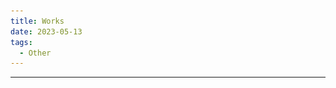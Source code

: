 ```yaml
---
title: Works
date: 2023-05-13
tags: 
  - Other
---
```


---
<template>
    <div class='works-block'>
        <a href="https://x.com/Renard_VRC/status/1703392065332367395?s=20"><h2>まるい街</h2></a>
        <p class='works-date'>2023/09/17</p>
        <blockquote class="twitter-tweet"><p lang="ja" dir="ltr"><a href="https://twitter.com/hashtag/VRChat_world%E7%B4%B9%E4%BB%8B?src=hash&amp;ref_src=twsrc%5Etfw">#VRChat_world紹介</a> <a href="https://twitter.com/hashtag/VRChat%E3%83%AF%E3%83%BC%E3%83%AB%E3%83%89%E7%B4%B9%E4%BB%8B?src=hash&amp;ref_src=twsrc%5Etfw">#VRChatワールド紹介</a><br>まるい街を作りました<br>ぜひ<a href="https://t.co/rda3T7Zb4X">https://t.co/rda3T7Zb4X</a> <a href="https://t.co/1bZrvBagXG">pic.twitter.com/1bZrvBagXG</a></p>&mdash; Renard_VRC (@Renard_VRC) <a href="https://twitter.com/Renard_VRC/status/1703392065332367395?ref_src=twsrc%5Etfw">September 17, 2023</a></blockquote> <script async src="https://platform.twitter.com/widgets.js" charset="utf-8"></script>
        <div class='works-discription'>
            <p>世界が歪むVRChatのワールド</p>
        </div>
    </div>
    <div class='works-block'>
        <a href="https://youtu.be/XsAXXQ0V9kk?si=dDmfkSCYVVsTD_1S"><h2>シェーダー解説 </h2></a>
        <p class='works-date'>2023/09/08</p>
        <iframe src="https://www.youtube.com/embed/XsAXXQ0V9kk?si=uKAzZzjmK_2HaKdN" title="YouTube video player" frameborder="0" allow="accelerometer; autoplay; clipboard-write; encrypted-media; gyroscope; picture-in-picture; web-share" allowfullscreen></iframe>
        <div class='works-discription'>
            <p>シェーダーの解説</p>
            シェーダーの解説動画を出しています<br>
        </div>
    </div>
    <div class='works-block'>
        <a href="https://youtu.be/P_dGCuVyJ6s"><h2>VJ at WIRETAP VOL. 2</h2></a>
        <p class='works-date'>2023/09/08</p>
        <iframe src="https://www.youtube.com/embed/P_dGCuVyJ6s?si=G11g32nOgXRBwlRW" title="YouTube video player" frameborder="0" allow="accelerometer; autoplay; clipboard-write; encrypted-media; gyroscope; picture-in-picture; web-share" allowfullscreen></iframe>
        <div class='works-discription'>
            <p>GLSLで行ったVJ</p>
            <a href="https://x.com/Pod_VRC/status/1696595884769939607?s=20">WIRETAP VOL. 2</a>にて行ったVJです<br>
            GLSLだけでなく、AI生成の画像や実写映像なども用いてみました<br>
            ソースコードは<a href="https://github.com/Forenard/VJ-at-WIRETAP-2023-09-08">こちらです</a>
        </div>
    </div>
    <div class='works-block'>
        <a href="https://youtu.be/oa_5EYnFlvw"><h2>LiveCoding VJ 2023-08-14</h2></a>
        <p class='works-date'>2023/08/14</p>
        <iframe src="https://www.youtube.com/embed/oa_5EYnFlvw" title="YouTube video player" frameborder="0" allow="accelerometer; autoplay; clipboard-write; encrypted-media; gyroscope; picture-in-picture; web-share" allowfullscreen></iframe>
        <div class='works-discription'>
            <p>GLSLで行ったLiveCoding</p>
            練習として、1時間のライブコーディングを配信しました。1:00:00あたりがお気に入りです。<br>
            ソースコードは<a href="https://github.com/Forenard/LiveCodingVJ/tree/main/2023-08-14">こちらです</a>
        </div>
    </div>
    <div class='works-block'>
        <a href="https://youtu.be/iVjLUrviE9I"><h2>VJ at lambda</h2></a>
        <p class='works-date'>2023/06/10</p>
        <iframe src="https://www.youtube.com/embed/iVjLUrviE9I" title="YouTube video player" frameborder="0" allow="accelerometer; autoplay; clipboard-write; encrypted-media; gyroscope; picture-in-picture; web-share" allowfullscreen></iframe>
        <div class='works-discription'>
            <p>GLSLで行ったVJ</p>
            <a href="https://twitter.com/ymgmcmc/status/1666401630651293696?s=20">lambda</a>にて行った初めてのVJです<br>
            10万文字のGLSLで書き、<a href="https://github.com/slerpyyy/sh4der-jockey">sh4der-jockey</a>でVJしました<br>
            ソースコードは<a href="https://github.com/Forenard/VJ-at-lambda-2023-06-10">こちらです</a>
        </div>
    </div>
    <div class='works-block'>
        <a href="https://renard-vrc.booth.pm/items/4755457"><h2>AvatarMotionRecorder</h2></a>
        <p class='works-date'>2023/05/07</p>
        <img src="./works/AvatarMotionRecorder.png"/>
        <div class='works-discription'>
            <p>VRChatのアバターの動きを記録/再生する</p>
            メッシュの頂点情報をテクスチャに保存/再構築する仕組みを考え、アバターの動きを完全に記録するギミックを作りました
        </div>
    </div>
    <div class='works-block'>
        <a href="https://www.youtube.com/watch?v=xTWGxKEn7jw"><h2>POOL</h2></a>
        <p class='works-date'>2023/04/29</p>
        <video src="./works/pool.mp4" poster="./works/pool.png" controls></video>
        <div class='works-discription'>
            <p><a href="https://sessions.frontl1ne.net/"> SESSIONS in C4 LAN 2023 SPRING</a> GLSL Graphics Compoの優勝作品</p>
            57409文字の生のGLSLコードのみで書かれています
        </div>
    </div>
    <div class='works-block'>
        <a href="https://vrchat.com/home/world/wrld_a985009f-95c6-46a0-b6a7-417a24fd366b"><h2>Star Trails</h2></a>
        <p class='works-date'>2023/02/12</p>
        <video src="./works/star-trails.mp4" poster="./works/star-trails.jpg" controls></video>
        <div class='works-discription'>
            <p>比較明合成で星空の撮影ができるVRChatのワールド</p>
            比較明合成で撮影ができるカメラを実装し、星空の軌跡を撮影できるようにしました
        </div>
    </div>
    <div class='works-block'>
        <a href="https://vrchat.com/home/world/wrld_5b27617a-89d3-475f-b35e-7e2fb36325f6"><h2>Lenia Room</h2></a>
        <p class='works-date'>2022/12/29</p>
        <video src="./works/lenia.mp4" poster="./works/lenia.jpg" controls></video>
        <div class='works-discription'>
            <p>インタラクティブなLeniaシミュレーションを体験できるVRChatのワールド</p>
            <a href="https://chakazul.github.io/lenia.html">Lenia</a>という連続セルオートマトンをVRChatのワールドとして実装しました。<br>
            手で触れることで生物の振る舞いに干渉して遊ぶことができます。
        </div>
    </div>
    <div class='works-block'>
        <h2><a href="https://forenard.github.io/Virus">Virus Fighter</a></h2>
        <p class='works-date'>2022/10/09</p>
        <video src="./works/virus.mp4" poster="./works/virus.png" controls></video>
        <div class='works-discription'>
            <p>ウイルスを送り付け合う対戦型オンラインゲーム</p>
            Unityを用いて作成したオンラインゲームです<br>
            Windows95をイメージしたUIや、それっぽいウイルスの挙動などにこだわりました<br>
            (Chrome推奨)
        </div>
    </div>
    <div class='works-block'>
        <h2><a href="https://unityroom.com/games/paralelworldcollecter">ParallelWorldCollector</a></h2>
        <p class='works-date'>2022/05/08</p>
        <img src="./works/ParallelWorldCollector.png"/>
        <div class='works-discription'>
            <p>平行世界を行き来してモンスターから逃げるダンジョンゲーム</p>
            Unity1Week「そろえる」の参加作品です<br>
            部内の先輩二人と共同製作しました<br>
            敵のいない平行世界に逃げるというコンセプトが面白いと思います
        </div>
    </div>
</template>

<script>
export default {
    mounted() {
        tryRemoveDisqus();
    },
};
function tryRemoveDisqus() {
  const elem = document.getElementById('disqus_thread');
  if (elem) {
    elem.style.display = 'none';
  }
  else
  {
    setTimeout(tryRemoveDisqus, 1000/60);
  }
}
</script>

<style lang="stylus">
.works-block
{
    position: relative;
    overflow: hidden;
    padding: 1rem 1.5rem;
    border: 1px solid #ddd;
    border-radius: 4px;
    margin-top: 1rem;
    margin-bottom: 1rem;
    video
    {
        width: 100%;
        height: auto;
    }
    iFrame
    {
        width: 100%;
        height: 388px;
    }
}
.works-date
{
    margin-top: 2rem;
    margin-bottom: 2rem;
    color: rgba(255,255,255, 0.5);
    font-style: italic;
}
.works-discription
{
    margin-top: 2rem;
    margin-bottom: 2rem;
    p
    {
        font-weight: bold;
    }
}
</style>
